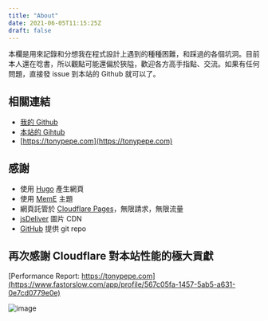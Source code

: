 ```yaml
---
title: "About"
date: 2021-06-05T11:15:25Z
draft: false
---
```


本欄是用來記錄和分想我在程式設計上遇到的種種困難，和踩過的各個坑洞。目前本人還在唸書，所以觀點可能還偏於狹隘，歡迎各方高手指點、交流。如果有任何問題，直接發 issue 到本站的 Github 就可以了。

## 相關連結

* [我的 Github](https://github.com/TonyPepeBear)
* [本站的 Gihtub](https://github.com/TonyPepeBear/HugoBlog)
* [https://tonypepe.com](https://tonypepe.com)

## 感謝

* 使用 [Hugo](https://gohugo.io/) 產生網頁
* 使用 [MemE](https://github.com/reuixiy/hugo-theme-meme) 主題
* 網頁託管於 [Cloudflare Pages](https://pages.cloudflare.com/)，無限請求，無限流量
* [jsDeliver](https://www.jsdelivr.com/) 圖片 CDN
* [GitHub](https://github.com) 提供 git repo

## 再次感謝 Cloudflare 對本站性能的極大貢獻

[Performance Report: https://tonypepe.com](https://www.fastorslow.com/app/profile/567c05fa-1457-5ab5-a631-0e7cd0779e0e)

![image](https://cdn.jsdelivr.net/gh/TonyPepeBear/ImageBed@main/20210912/image.6s5lom6yvfs0.png)
